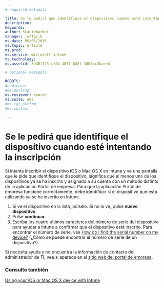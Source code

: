 ```yaml
---
# required metadata

title: Se le pedirá que identifique el dispositivo cuando esté intentando la inscripción | Microsoft Intune
description:
keywords:
author: Staciebarker
manager: jeffgilb
ms.date: 05/06/2016
ms.topic: article
ms.prod:
ms.service: microsoft-intune
ms.technology:
ms.assetid: 8e40f228-cf04-4077-845f-300fbc3baee6

# optional metadata

ROBOTS:
#audience:
#ms.devlang:
ms.reviewer: esmich
ms.suite: ems
#ms.tgt_pltfrm:
#ms.custom:

---
```



# Se le pedirá que identifique el dispositivo cuando esté intentando la inscripción

Si intenta inscribir el dispositivo iOS o Mac OS X en Intune y ve una pantalla que le pide que identifique el dispositivo, significa que al menos uno de los dispositivos ya se ha inscrito y asignado a su cuenta con un método distinto de la aplicación Portal de empresa. Para que la aplicación Portal de empresa funcione correctamente, debe identificar si el dispositivo que está utilizando ya se ha inscrito en Intune.

1. Si ve el dispositivo en la lista, púlselo. Si no lo ve, pulse **nuevo dispositivo**.
2. Pulse **continuar**.
3. Escriba los cuatro últimos caracteres del número de serie del dispositivo para ayudar a Intune a confirmar que el dispositivo está inscrito. Para encontrar el número de serie, vea [How do I find the serial number on my device?](how-do-i-find-the-serial-number-on-my-device-ios.md) (¿Cómo se puede encontrar el número de serie de un dispositivo?).

Si necesita ayuda y no encuentra la información de contacto del administrador de TI, vea si aparece en el [sitio web del portal de empresa](http://portal.manage.microsoft.com).

### Consulte también
[Using your iOS or Mac OS X device with Intune](using-your-ios-or-mac-os-x-device-with-intune.md)

<!--HONumber=Jun16_HO1-->


